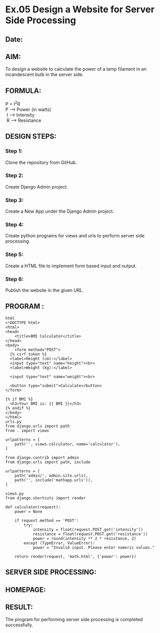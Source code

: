 # Ex.05 Design a Website for Server Side Processing
## Date:

## AIM:
 To design a website to calculate the power of a lamp filament in an incandescent bulb in the server side. 


## FORMULA:
P = I<sup>2</sup>R
<br> P --> Power (in watts)
<br> I --> Intensity
<br> R --> Resistance

## DESIGN STEPS:

### Step 1:
Clone the repository from GitHub.

### Step 2:
Create Django Admin project.

### Step 3:
Create a New App under the Django Admin project.

### Step 4:
Create python programs for views and urls to perform server side processing.

### Step 5:
Create a HTML file to implement form based input and output.

### Step 6:
Publish the website in the given URL.

## PROGRAM :
```
html
<!DOCTYPE html>
<html>
<head>
    <title>BMI Calculator</title>
</head>
<body>
    <form method="POST">
  {% csrf_token %}
  <label>Height (cm):</label>
  <input type="text" name="height"><br>
  <label>Weight (kg):</label>

  <input type="text" name="weight"><br>

  <button type="submit">Calculate</button>
</form>

{% if BMI %}
  <h3>Your BMI is: {{ BMI }}</h3>
{% endif %}
</body>
</html>
urls.py
from django.urls import path
from . import views

urlpatterns = [
    path('', views.calculator, name='calculator'),
]

from django.contrib import admin
from django.urls import path, include

urlpatterns = [
    path('admin/', admin.site.urls),
    path('', include('mathapp.urls')),  
]

views.py
from django.shortcuts import render

def calculator(request):
    power = None

    if request.method == 'POST':
        try:
            intensity = float(request.POST.get('intensity'))
            resistance = float(request.POST.get('resistance'))
            power = round(intensity ** 2 * resistance, 2)
        except (TypeError, ValueError):
            power = "Invalid input. Please enter numeric values."

    return render(request, 'math.html', {'power': power})

 ```   


## SERVER SIDE PROCESSING:


## HOMEPAGE:


## RESULT:
The program for performing server side processing is completed successfully.
